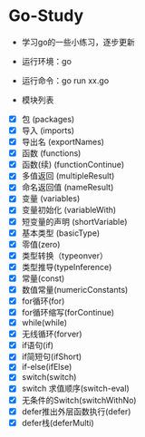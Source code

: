 # Go-Study
- 学习go的一些小练习，逐步更新

- 运行环境：go 
- 运行命令：go run xx.go
- 模块列表
- [x] 包 (packages)
- [x] 导入 (imports)
- [x] 导出名 (exportNames)
- [x] 函数 (functions)
- [x] 函数(续) (functionContinue)
- [x] 多值返回 (multipleResult)
- [x] 命名返回值 (nameResult)
- [x] 变量 (variables)
- [x] 变量初始化 (variableWith)
- [x] 短变量的声明 (shortVariable)
- [x] 基本类型 (basicType)
- [x] 零值(zero)
- [x] 类型转换（typeonver）
- [x] 类型推导(typeInference)
- [x] 常量(const)
- [x] 数值常量(numericConstants)
- [x] for循环(for)
- [x] for循环缩写(forContinue)
- [x] while(while)
- [x] 无线循环(forver)
- [x] if语句(if)
- [x] if简短句(ifShort)
- [x] if-else(ifElse)
- [x] switch(switch)
- [x] switch 求值顺序(switch-eval)
- [x] 无条件的Switch(switchWithNo)
- [x] defer推出外层函数执行(defer)
- [x] defer栈(deferMulti)